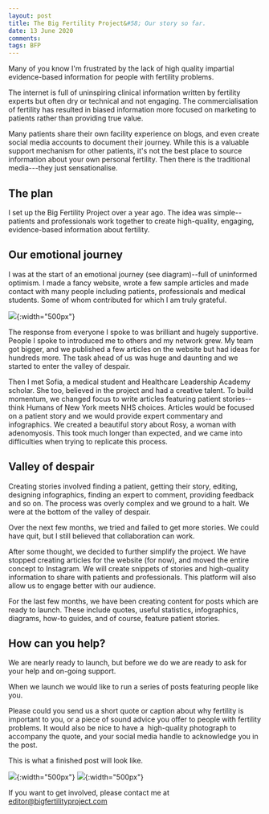 ```yaml
---
layout: post
title: The Big Fertility Project&#58; Our story so far.
date: 13 June 2020
comments:
tags: BFP
---
```


Many of you know I'm frustrated by the lack of high quality impartial evidence-based information for people with fertility problems.

The internet is full of uninspiring clinical information written by fertility experts but often dry or technical and not engaging. The commercialisation of fertility has resulted in biased information more focused on marketing to patients rather than providing true value.

Many patients share their own facility experience on blogs, and even create social media accounts to document their journey. While this is a valuable support mechanism for other patients, it's not the best place to source information about your own personal fertility. Then there is the traditional media---they just sensationalise.

## The plan

I set up the Big Fertility Project over a year ago. The idea was simple--patients and professionals work together to create high-quality, engaging, evidence-based information about fertility.

## Our emotional journey

I was at the start of an emotional journey (see diagram)--full of uninformed optimism. I made a fancy website, wrote a few sample articles and made contact with many people including patients, professionals and medical students. Some of whom contributed for which I am truly grateful.

![][1]{:width="500px"}

The response from everyone I spoke to was brilliant and hugely supportive. People I spoke to introduced me to others and my network grew. My team got bigger, and we published a few articles on the website but had ideas for hundreds more. The task ahead of us was huge and daunting and we started to enter the valley of despair.

Then I met Sofia, a medical student and Healthcare Leadership Academy scholar. She too, believed in the project and had a creative talent. To build momentum, we changed focus to write articles featuring patient stories-- think Humans of New York meets NHS choices. Articles would be focused on a patient story and we would provide expert commentary and infographics. We created a beautiful story about Rosy, a woman with adenomyosis. This took much longer than expected, and we came into difficulties when trying to replicate this process.

## Valley of despair

Creating stories involved finding a patient, getting their story, editing, designing infographics, finding an expert to comment, providing feedback and so on. The process was overly complex and we ground to a halt. We were at the bottom of the valley of despair.

Over the next few months, we tried and failed to get more stories. We could have quit, but I still believed that collaboration can work.

After some thought, we decided to further simplify the project. We have stopped creating articles for the website (for now), and moved the entire concept to Instagram. We will create snippets of stories and high-quality information to share with patients and professionals. This platform will also allow us to engage better with our audience.

For the last few months, we have been creating content for posts which are ready to launch. These include quotes, useful statistics, infographics, diagrams, how-to guides, and of course, feature patient stories.

## How can you help?

We are nearly ready to launch, but before we do we are ready to ask for your help and on-going support.

When we launch we would like to run a series of posts featuring people like you.

Please could you send us a short quote or caption about why fertility is important to you, or a piece of sound advice you offer to people with fertility problems. It would also be nice to have a  high-quality photograph to accompany the quote, and your social media handle to acknowledge you in the post.

This is what a finished post will look like.

![][2]{:width="500px"}
![][3]{:width="500px"}

If you want to get involved, please contact me at [editor@bigfertilityproject.com][4]

[1]: /assets/images/our-emotional-journey.jpg
[2]: /assets/images/matt.jpg
[3]: /assets/images/quote.png
[4]: mailto:editor@bigfertilityproject.com